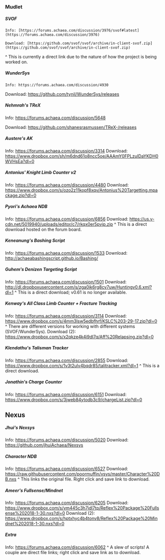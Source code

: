 ### Mudlet
##### SVOF
    Info: [https://forums.achaea.com/discussion/3976/svof#latest](https://forums.achaea.com/discussion/3976)
    
    Download: [https://github.com/svof/svof/archive/in-client-svof.zip](https://github.com/svof/svof/archive/in-client-svof.zip)
 
 
 
 
 
 ^ This is currently a direct link due to the nature of how the project is being worked on.

##### WunderSys
    Info: https://forums.achaea.com/discussion/4930

Download: https://github.com/tynil/WunderSys/releases

##### Nehmrah's TReX
Info: https://forums.achaea.com/discussion/5648

Download: https://github.com/shanesrasmussen/TReX-/releases

##### Austere's AK
Info: https://forums.achaea.com/discussion/3314
Download: https://www.dropbox.com/sh/m6dnd61o8ncc5oe/AAAmY0FPLzuIDaYKDH0WVHsEa?dl=0
#####  Antonius' Knight Limb Counter v2
Info: https://forums.achaea.com/discussion/4480
Download: https://www.dropbox.com/s/ozo2z11kopf8xqv/Antonius%20Targetting.mpackage.zip?dl=0
#####  Pyori's Achaea NDB
Info: https://forums.achaea.com/discussion/6856
Download: https://us.v-cdn.net/5019940/uploads/editor/c7/rkqx0er5pvjp.zip
^ This is a direct download hosted on the forum board.
#####  Keneanung's Bashing Script
Info: https://forums.achaea.com/discussion/1533
Download: http://achaeabashingscript.github.io/Bashing/
#####  Guhem's Denizen Targeting Script
Info: https://forums.achaea.com/discussion/1501
Download: http://dl.dropboxusercontent.com/s/zga0ik6rg8cv7uw/Huntingv0.6.xml?dl=1
^ This is a direct download; v0.61 is no longer available.
##### Kenway's All Class Limb Counter + Fracture Tracking
Info: https://forums.achaea.com/discussion/3114
Download: https://www.dropbox.com/s/4mm3lsw5edbfhrf/KSLC%203-29-17.zip?dl=0
^ There are different versions for working with different systems (SVOF/WunderSys).
Download (2): https://www.dropbox.com/s/x2qkze4k4i9dl7q/Aff%20Relapsing.zip?dl=0
##### Klendathu's Talisman Tracker
Info: https://forums.achaea.com/discussion/2855
Download: https://www.dropbox.com/s/1v3t2ulv4bqdr85/talitracker.xml?dl=1
^ This is a direct download.
##### Jonathin's Charge Counter
Info: https://forums.achaea.com/discussion/6151
Download: https://www.dropbox.com/s/3jweb84ytodb3c9/chargeList.zip?dl=0
## Nexus
##### Jhui's Nexsys
Info: https://forums.achaea.com/discussion/5020
Download: https://github.com/jhuiAchaea/Nexsys
##### Character NDB
Info: https://forums.achaea.com/discussion/6527
Download: https://raw.githubusercontent.com/poormuffin/vsys/master/Character%20DB.nxs
^ This links the original file. Right click and save link to download.
##### Ameer's Fullsense/Mindnet
Info: https://forums.achaea.com/discussion/6205
Download: https://www.dropbox.com/s/vm445c3h7jdl7tp/Reflex%20Package%20Fullsense%202018-1-30.nxs?dl=0
Download (2): https://www.dropbox.com/s/hptxhyc4b4tonv8/Reflex%20Package%20Mindnet%202018-1-30.nxs?dl=0
##### Extra
Info: https://forums.achaea.com/discussion/6062
^ A slew of scripts! A couple are direct file links; right click and save link as to download.
